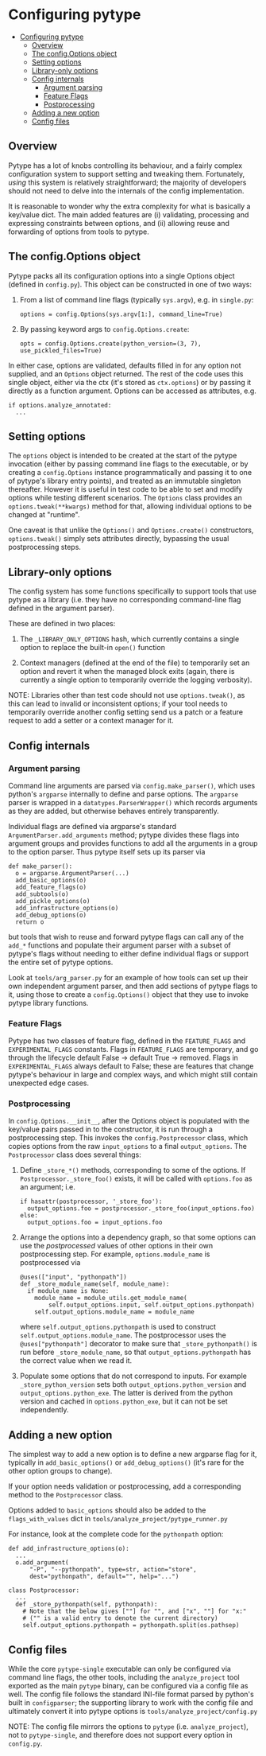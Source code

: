 # Configuring pytype

<!--*
freshness: { owner: 'mdemello' reviewed: '2021-11-29' }
*-->

<!--ts-->
   * [Configuring pytype](#configuring-pytype)
      * [Overview](#overview)
      * [The config.Options object](#the-configoptions-object)
      * [Setting options](#setting-options)
      * [Library-only options](#library-only-options)
      * [Config internals](#config-internals)
         * [Argument parsing](#argument-parsing)
         * [Feature Flags](#feature-flags)
         * [Postprocessing](#postprocessing)
      * [Adding a new option](#adding-a-new-option)
      * [Config files](#config-files)

<!-- Added by: rechen, at: 2022-07-11T17:31-07:00 -->

<!--te-->

## Overview

Pytype has a lot of knobs controlling its behaviour, and a fairly complex
configuration system to support setting and tweaking them. Fortunately, *using*
this system is relatively straightforward; the majority of developers should not
need to delve into the internals of the config implementation.

It is reasonable to wonder why the extra complexity for what is basically a
key/value dict. The main added features are (i) validating, processing and
expressing constraints between options, and (ii) allowing reuse and forwarding
of options from tools to pytype.

## The config.Options object

Pytype packs all its configuration options into a single Options object (defined
in `config.py`). This object can be constructed in one of two ways:

1. From a list of command line flags (typically `sys.argv`), e.g. in
   `single.py`:

   ```
   options = config.Options(sys.argv[1:], command_line=True)
   ```

2. By passing keyword args to `config.Options.create`:

   ```
   opts = config.Options.create(python_version=(3, 7), use_pickled_files=True)
   ```

In either case, options are validated, defaults filled in for any option not
supplied, and an `Options` object returned. The rest of the code uses this
single object, either via the ctx (it's stored as `ctx.options`) or by passing
it directly as a function argument. Options can be accessed as attributes, e.g.

```
if options.analyze_annotated:
  ...
```

## Setting options

The `options` object is intended to be created at the start of the pytype
invocation (either by passing command line flags to the executable, or by
creating a `config.Options` instance programmatically and passing it to one of
pytype's library entry points), and treated as an immutable singleton
thereafter. However it is useful in test code to be able to set and modify
options while testing different scenarios. The `Options` class provides an
`options.tweak(**kwargs)` method for that, allowing individual options to be
changed at "runtime".

One caveat is that unlike the `Options()` and `Options.create()` constructors,
`options.tweak()` simply sets attributes directly, bypassing the usual
postprocessing steps.


## Library-only options

The config system has some functions specifically to support tools that use
pytype as a library (i.e. they have no corresponding command-line flag defined
in the argument parser).

These are defined in two places:

1. The `_LIBRARY_ONLY_OPTIONS` hash, which currently contains a single option to
   replace the built-in `open()` function

2. Context managers (defined at the end of the file) to temporarily set an
   option and revert it when the managed block exits (again, there is currently
   a single option to temporarily override the logging verbosity).

NOTE: Libraries other than test code should not use `options.tweak()`, as this
can lead to invalid or inconsistent options; if your tool needs to temporarily
override another config setting send us a patch or a feature request to add a
setter or a context manager for it.


## Config internals

### Argument parsing

Command line arguments are parsed via `config.make_parser()`, which uses
python's `argparse` internally to define and parse options. The `argparse`
parser is wrapped in a `datatypes.ParserWrapper()` which records arguments as
they are added, but otherwise behaves entirely transparently.

Individual flags are defined via argparse's standard
`ArgumentParser.add_arguments` method; pytype divides these flags into argument
groups and provides functions to add all the arguments in a group to the option
parser. Thus pytype itself sets up its parser via

```
def make_parser():
  o = argparse.ArgumentParser(...)
  add_basic_options(o)
  add_feature_flags(o)
  add_subtools(o)
  add_pickle_options(o)
  add_infrastructure_options(o)
  add_debug_options(o)
  return o
```

but tools that wish to reuse and forward pytype flags can call any of the
`add_*` functions and populate their argument parser with a subset of pytype's
flags without needing to either define individual flags or support the entire
set of pytype options.

Look at `tools/arg_parser.py` for an example of how tools can set up their own
independent argument parser, and then add sections of pytype flags to it, using
those to create a `config.Options()` object that they use to invoke pytype
library functions.

### Feature Flags

Pytype has two classes of feature flag, defined in the `FEATURE_FLAGS` and
`EXPERIMENTAL_FLAGS` constants. Flags in `FEATURE_FLAGS` are temporary, and go
through the lifecycle default False -> default True -> removed. Flags in
`EXPERIMENTAL_FLAGS` always default to False; these are features that change
pytype's behaviour in large and complex ways, and which might still contain
unexpected edge cases.

### Postprocessing

In `config.Options.__init__`, after the Options object is populated with the
key/value pairs passed in to the constructor, it is run through a
postprocessing step. This invokes the `config.Postprocessor` class, which
copies options from the raw `input_options` to a final `output_options`. The
`Postprocessor` class does several things:

1.  Define `_store_*()` methods, corresponding to some of the options. If
    `Postprocessor._store_foo()` exists, it will be called with `options.foo` as
    an argument; i.e.

    ```
    if hasattr(postprocessor, '_store_foo'):
      output_options.foo = postprocessor._store_foo(input_options.foo)
    else:
      output_options.foo = input_options.foo
    ```

2.  Arrange the options into a dependency graph, so that some options can use
    the *postprocessed* values of other options in their own postprocessing
    step. For example, `options.module_name` is postprocessed via

    ```
    @uses(["input", "pythonpath"])
    def _store_module_name(self, module_name):
      if module_name is None:
        module_name = module_utils.get_module_name(
            self.output_options.input, self.output_options.pythonpath)
        self.output_options.module_name = module_name
    ```

    where `self.output_options.pythonpath` is used to construct
    `self.output_options.module_name`. The postprocessor uses the
    `@uses["pythonpath"]` decorator to make sure that `_store_pythonpath()` is
    run before `_store_module_name`, so that `output_options.pythonpath` has the
    correct value when we read it.

3.  Populate some options that do not correspond to inputs. For example
    `_store_python_version` sets both `output_options.python_version` and
    `output_options.python_exe`. The latter is derived from the python version
    and cached in `options.python_exe`, but it can not be set independently.

## Adding a new option

The simplest way to add a new option is to define a new argparse flag for it,
typically in `add_basic_options()` or `add_debug_options()` (it's rare for the
other option groups to change).

If your option needs validation or postprocessing, add a corresponding method to
the `Postprocessor` class.

Options added to `basic_options` should also be added to the
`flags_with_values` dict in `tools/analyze_project/pytype_runner.py`

For instance, look at the complete code for the `pythonpath` option:

```
def add_infrastructure_options(o):
  ...
  o.add_argument(
      "-P", "--pythonpath", type=str, action="store",
      dest="pythonpath", default="", help="...")

class Postprocessor:
  ...
  def _store_pythonpath(self, pythonpath):
    # Note that the below gives [""] for "", and ["x", ""] for "x:"
    # ("" is a valid entry to denote the current directory)
    self.output_options.pythonpath = pythonpath.split(os.pathsep)
```

## Config files

While the core `pytype-single` executable can only be configured via command
line flags, the other tools, including the `analyze_project` tool exported as
the main `pytype` binary, can be configured via a config file as well. The
config file follows the standard INI-file format parsed by python's built in
`configparser`; the supporting library to work with the config file and
ultimately convert it into pytype options is `tools/analyze_project/config.py`

NOTE: The config file mirrors the options to `pytype` (i.e. `analyze_project`),
not to `pytype-single`, and therefore does not support every option in
`config.py`.
